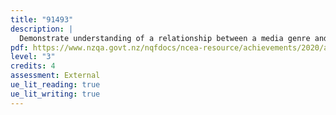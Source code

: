 ```yaml
---
title: "91493"
description: |
  Demonstrate understanding of a relationship between a media genre and society
pdf: https://www.nzqa.govt.nz/nqfdocs/ncea-resource/achievements/2020/as91493.pdf
level: "3"
credits: 4
assessment: External
ue_lit_reading: true
ue_lit_writing: true
---
```

